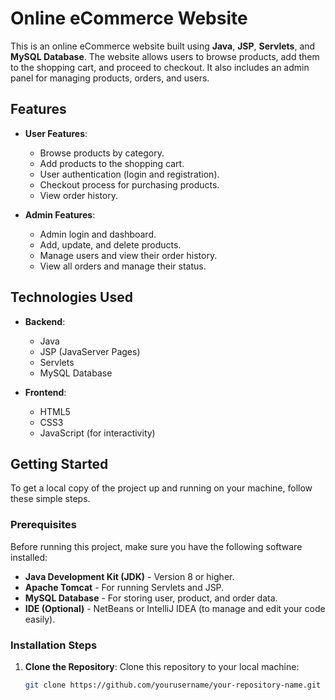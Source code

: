 # Online eCommerce Website

This is an online eCommerce website built using **Java**, **JSP**, **Servlets**, and **MySQL Database**. The website allows users to browse products, add them to the shopping cart, and proceed to checkout. It also includes an admin panel for managing products, orders, and users.

## Features

- **User Features**:
  - Browse products by category.
  - Add products to the shopping cart.
  - User authentication (login and registration).
  - Checkout process for purchasing products.
  - View order history.
  
- **Admin Features**:
  - Admin login and dashboard.
  - Add, update, and delete products.
  - Manage users and view their order history.
  - View all orders and manage their status.

## Technologies Used

- **Backend**:
  - Java
  - JSP (JavaServer Pages)
  - Servlets
  - MySQL Database
  
- **Frontend**:
  - HTML5
  - CSS3
  - JavaScript (for interactivity)

## Getting Started

To get a local copy of the project up and running on your machine, follow these simple steps.

### Prerequisites

Before running this project, make sure you have the following software installed:

- **Java Development Kit (JDK)** - Version 8 or higher.
- **Apache Tomcat** - For running Servlets and JSP.
- **MySQL Database** - For storing user, product, and order data.
- **IDE (Optional)** - NetBeans or IntelliJ IDEA (to manage and edit your code easily).

### Installation Steps

1. **Clone the Repository**:
   Clone this repository to your local machine:
   ```bash
   git clone https://github.com/yourusername/your-repository-name.git
